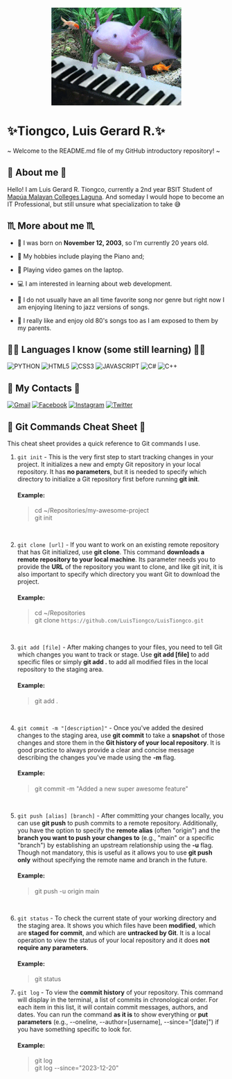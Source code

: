 <p align="center"><img alt="Banner" src="axolotl.gif"></p>

# ✨Tiongco, Luis Gerard R.✨

~ Welcome to the README.md file of my GitHub introductory repository! ~

## 📖 About me 📖

Hello! I am Luis Gerard R. Tiongco, currently a 2nd year BSIT Student of [Mapúa Malayan Colleges Laguna]. And someday I would hope to become an IT Professional, but still unsure what specialization to take 😅

[Mapúa Malayan Colleges Laguna]: https://mcl.edu.ph/

## ♏ More about me ♏
- 🎂 I was born on **November 12, 2003**, so I'm currently 20 years old.

- 🎹 My hobbies include playing the Piano and;

- 👾 Playing video games on the laptop. 

- 💻 I am interested in learning about web development.

- 🎷 I do not usually have an all time favorite song nor genre but right now I am enjoying litening to jazz versions of songs.

- 🎵 I really like and enjoy old 80's songs too as I am exposed to them by my parents.

## 👨‍💻 Languages I know (some still learning) 👨‍💻

![PYTHON](https://img.shields.io/badge/Python-FFD43B?style=for-the-badge&logo=python&logoColor=blue)
![HTML5](https://img.shields.io/badge/HTML5-E34F26?style=for-the-badge&logo=html5&logoColor=white)
![CSS3](https://img.shields.io/badge/CSS3-1572B6?style=for-the-badge&logo=css3&logoColor=white)
![JAVASCRIPT](https://img.shields.io/badge/JavaScript-323330?style=for-the-badge&logo=javascript&logoColor=F7DF1E)
![C#](https://img.shields.io/badge/C%23-239120?style=for-the-badge&logo=c-sharp&logoColor=white)
![C++](https://img.shields.io/badge/C%2B%2B-00599C?style=for-the-badge&logo=c%2B%2B&logoColor=white)



## 📧 My Contacts 📧
[![Gmail](https://img.shields.io/badge/Gmail-D14836?style=for-the-badge&logo=gmail&logoColor=white&link=mailto:luigi12tiongco@gmail.com)](mailto:luigi12tiongco@gmail.com)
[![Facebook](https://img.shields.io/badge/Facebook-1877F2?style=for-the-badge&logo=facebook&logoColor=white)](https://www.facebook.com/luisgerard.tiongco)
[![Instagram](https://img.shields.io/badge/Instagram-E4405F?style=for-the-badge&logo=instagram&logoColor=white)](https://www.instagram.com/tiongcowo/)
[![Twitter](https://img.shields.io/badge/Twitter-1DA1F2?style=for-the-badge&logo=twitter&logoColor=white)](https://twitter.com/notlgt)

## 📝 Git Commands Cheat Sheet 📝

This cheat sheet provides a quick reference to Git commands I use.

1. `git init` - This is the very first step to start tracking changes in your project. It initializes a new and empty Git repository in your local repository. It has **no parameters**, but it is needed to specify which directory to initialize a Git repository first before running **git init**.
    #### Example:
    > cd ~/Repositories/my-awesome-project     
    > git init

<br />

2. `git clone [url]` - If you want to work on an existing remote repository that has Git initialized, use **git clone**. This command **downloads a remote repository to your local machine**. Its parameter needs you to provide the **URL** of the repository you want to clone, and like git init, it is also important to specify which directory you want Git to download the project.
    #### Example:
    > cd ~/Repositories    
    > git clone `https://github.com/LuisTiongco/LuisTiongco.git`

<br />

3. `git add [file]` - After making changes to your files, you need to tell Git which changes you want to track or stage. Use **git add [file]** to add specific files or simply **git add .** to add all modified files in the local repository to the staging area.
    #### Example:
    > git add .

<br />

4. `git commit -m "[description]"` - Once you've added the desired changes to the staging area, use **git commit** to take a **snapshot** of those changes and store them in the **Git history of your local repository**. It is good practice to always provide a clear and concise message describing the changes you've made using the **-m** flag.
    #### Example:
    > git commit -m "Added a new super awesome feature"

<br />

5. `git push [alias] [branch]` - After committing your changes locally, you can use **git push** to push commits to a remote repository. Additionally, you have the option to specify the **remote alias** (often "origin") and the **branch you want to push your changes to** (e.g., "main" or a specific "branch") by establishing an upstream relationship using the **-u** flag. Though not mandatory, this is useful as it allows you to use **git push only** without specifying the remote name and branch in the future.
    #### Example:
    > git push -u origin main

<br />

6. `git status` - To check the current state of your working directory and the staging area. It shows you which files have been **modified**, which are **staged for commit**, and which are **untracked by Git**. It is a local operation to view the status of your local repository and it does **not require any parameters**.
    #### Example:
    > git status

6. `git log` - To view the **commit history** of your repository. This command will display in the terminal, a list of commits in chronological order. For each item in this list, it will contain commit messages, authors, and dates. You can run the command **as it is** to show everything or **put parameters** (e.g., --oneline, --author=[username], --since="[date]") if you have something specific to look for.
    #### Example:
    > git log       
    > git log --since="2023-12-20"

<!--
**LuisTiongco/LuisTiongco** is a ✨ _special_ ✨ repository because its `README.md` (this file) appears on your GitHub profile.

Here are some ideas to get you started:

- 🔭 I’m currently working on ...
- 🌱 I’m currently learning ...
- 👯 I’m looking to collaborate on ...
- 🤔 I’m looking for help with ...
- 💬 Ask me about ...
- 📫 How to reach me: ...
- 😄 Pronouns: ...
- ⚡ Fun fact: ...
-->

